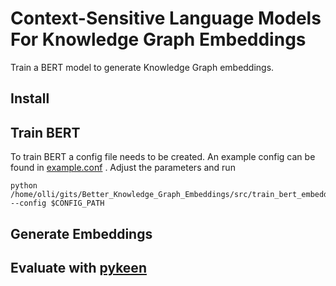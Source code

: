 # Context-Sensitive Language Models For Knowledge Graph Embeddings

Train a BERT model to generate Knowledge Graph embeddings. 

## Install

## Train BERT

To train BERT a config file needs to be created. An example config can be found in [example.conf](conf/example.conf) . Adjust the parameters and run 

```
python /home/olli/gits/Better_Knowledge_Graph_Embeddings/src/train_bert_embeddings.py --config $CONFIG_PATH
```

## Generate Embeddings

## Evaluate with [pykeen](https://github.com/pykeen/pykeen)
